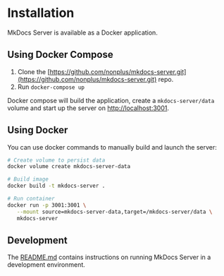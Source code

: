 # Installation

MkDocs Server is available as a Docker application.

## Using Docker Compose

1. Clone the [https://github.com/nonplus/mkdocs-server.git](https://github.com/nonplus/mkdocs-server.git) repo.
2. Run `docker-compose up`

Docker compose will build the application, create a `mkdocs-server/data` volume
and start up the server on [http://localhost:3001](http://localhost:3001).

## Using Docker

You can use docker commands to manually build and launch the server:

```bash
# Create volume to persist data
docker volume create mkdocs-server-data

# Build image
docker build -t mkdocs-server .

# Run container
docker run -p 3001:3001 \
   --mount source=mkdocs-server-data,target=/mkdocs-server/data \
   mkdocs-server
```

## Development

The [README.md](https://github.com/nonplus/mkdocs-server/blob/master/README.md#prerequisites)
contains instructions on running MkDocs Server in a development environment.
